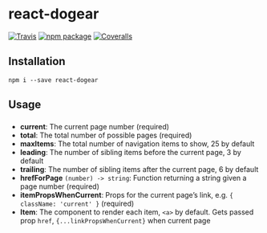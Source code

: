 # react-dogear

[![Travis][build-badge]][build]
[![npm package][npm-badge]][npm]
[![Coveralls][coveralls-badge]][coveralls]

## Installation

```
npm i --save react-dogear
```

## Usage

### <DogEar>
- **current**: The current page number (required)
- **total**: The total number of possible pages (required)
- **maxItems**: The total number of navigation items to show, 25 by default
- **leading**: The number of sibling items before the current page, 3 by default
- **trailing**: The number of sibling items after the current page, 6 by default
- **hrefForPage** `(number) -> string`: Function returning a string given a page number (required)
- **itemPropsWhenCurrent**: Props for the current page’s link, e.g. `{ className: 'current' }` (required) 
- **Item**: The component to render each item, `<a>` by default.
Gets passed prop `href`, `{...linkPropsWhenCurrent}` when current page 


[build-badge]: https://img.shields.io/travis/BurntCaramel/react-dogear/master.svg?style=flat-square
[build]: https://travis-ci.org/BurntCaramel/react-dogear

[npm-badge]: https://img.shields.io/npm/v/react-dogear.svg?style=flat-square
[npm]: https://www.npmjs.org/package/react-dogear

[coveralls-badge]: https://img.shields.io/coveralls/BurntCaramel/react-dogear/master.svg?style=flat-square
[coveralls]: https://coveralls.io/github/BurntCaramel/react-dogear

